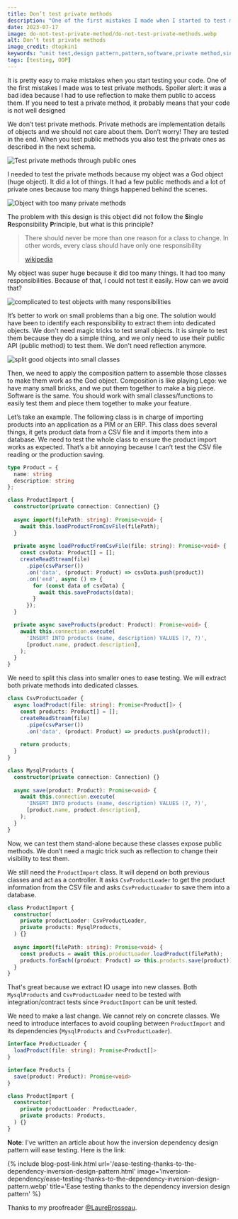 ```yaml
---
title: Don’t test private methods
description: "One of the first mistakes I made when I started to test my code was to test private methods. Spoiler alert: it was a bad idea! If you need to test a private method, it probably means that your code is not well designed. Private methods are implementation details of objects and we should not care about them. When you test public methods you also test the private ones."
date: 2023-07-17
image: do-not-test-private-method/do-not-test-private-methods.webp
alt: Don’t test private methods
image_credit: dtopkin1
keywords: "unit test,design pattern,pattern,software,private method,single responsibility principle,test"
tags: [testing, OOP]
---
```


It is pretty easy to make mistakes when you start testing your code. One of the first mistakes I made was to test private methods. Spoiler alert: it was a bad idea because I had to use reflection to make them public to access them. If you need to test a private method, it probably means that your code is not well designed

We don’t test private methods. Private methods are implementation details of objects and we should not care about them. Don’t worry! They are tested in the end. When you test public methods you also test the private ones as described in the next schema.

![Test private methods through public ones](images/posts/do-not-test-private-method/test-private-methods-through-public-ones.svg)

I needed to test the private methods because my object was a God object (huge object). It did a lot of things. It had a few public methods and a lot of private ones because too many things happened behind the scenes.

![Object with too many private methods](images/posts/do-not-test-private-method/object-with-too-many-private-methods.svg)

The problem with this design is this object did not follow the **S**ingle **R**esponsibility **P**rinciple, but what is this principle?

>There should never be more than one reason for a class to change. In other words, every class should have only one responsibility
>
>[wikipedia](https://en.wikipedia.org/wiki/SOLID)

My object was super huge because it did too many things. It had too many responsibilities. Because of that, I could not test it easily. How can we avoid that?

![complicated to test objects with many responsibilities](images/posts/do-not-test-private-method/complicated-to-test-objects-with-many-responsibilities.svg)

It’s better to work on small problems than a big one. The solution would have been to identify each responsibility to extract them into dedicated objects. We don't need magic tricks to test small objects. It is simple to test them because they do a simple thing, and we only need to use their public API (public method) to test them. We don't need reflection anymore.

![split good objects into small classes](images/posts/do-not-test-private-method/split-good-objects-into-small-classes.svg)

Then, we need to apply the composition pattern to assemble those classes to make them work as the God object. Composition is like playing Lego: we have many small bricks, and we put them together to make a big piece. Software is the same. You should work with small classes/functions to easily test them and piece them together to make your feature.

Let’s take an example. The following class is in charge of importing products into an application as a PIM or an ERP. This class does several things, it gets product data from a CSV file and it imports them into a database. We need to test the whole class to ensure the product import works as expected. That’s a bit annoying because I can’t test the CSV file reading or the production saving.

```ts
type Product = {
  name: string
  description: string
};

class ProductImport {
  constructor(private connection: Connection) {}
    
  async import(filePath: string): Promise<void> {
    await this.loadProductFromCsvFile(filePath);
  }
  
  private async loadProductFromCsvFile(file: string): Promise<void> {
    const csvData: Product[] = [];
    createReadStream(file)
      .pipe(csvParser())
      .on('data', (product: Product) => csvData.push(product))
      .on('end', async () => {
        for (const data of csvData) {
          await this.saveProducts(data);
        }
      });
  }

  private async saveProducts(product: Product): Promise<void> {
    await this.connection.execute(
      'INSERT INTO products (name, description) VALUES (?, ?)',
      [product.name, product.description],
    );
  }
}
```

We need to split this class into smaller ones to ease testing. We will extract both private methods into dedicated classes.

```ts
class CsvProductLoader {
  async loadProduct(file: string): Promise<Product[]> {
    const products: Product[] = [];
    createReadStream(file)
      .pipe(csvParser())
      .on('data', (product: Product) => products.push(product));
    
    return products;
  }
}

class MysqlProducts {
  constructor(private connection: Connection) {}
    
  async save(product: Product): Promise<void> {
    await this.connection.execute(
      'INSERT INTO products (name, description) VALUES (?, ?)',
      [product.name, product.description],
    );
  }
}
```
Now, we can test them stand-alone because these classes expose public methods. We don’t need a magic trick such as reflection to change their visibility to test them.

We still need the `ProductImport` class. It will depend on both previous classes and act as a controller. It asks `CsvProductLoader` to get the product information from the CSV file and asks `CsvProductLoader` to save them into a database.

```ts
class ProductImport {
  constructor(
    private productLoader: CsvProductLoader,
    private products: MysqlProducts,
  ) {}
    
  async import(filePath: string): Promise<void> {
    const products = await this.productLoader.loadProduct(filePath);
    products.forEach((product: Product) => this.products.save(product));
  }
}
```

That's great because we extract IO usage into new classes. Both `MysqlProducts` and `CsvProductLoader` need to be tested with integration/contract tests since `ProductImport` can be unit tested.

We need to make a last change. We cannot rely on concrete classes. We need to introduce interfaces to avoid coupling between `ProductImport` and its dependencies (`MysqlProducts` and `CsvProductLoader`).

```ts
interface ProductLoader {
  loadProduct(file: string): Promise<Product[]>
}

interface Products {
  save(product: Product): Promise<void>
}

class ProductImport {
  constructor(
    private productLoader: ProductLoader,
    private products: Products,
  ) {}
}
```

**Note**: I've written an article about how the inversion dependency design pattern will ease testing. Here is the link: 

{% include blog-post-link.html url='/ease-testing-thanks-to-the-dependency-inversion-design-pattern.html' image='inversion-dependency/ease-testing-thanks-to-the-dependency-inversion-design-pattern.webp' title='Ease testing thanks to the dependency inversion design pattern' %}


Thanks to my proofreader [@LaureBrosseau](https://www.linkedin.com/in/laurebrosseau).
